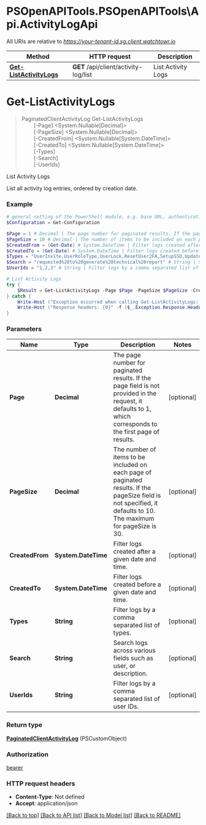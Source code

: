 # PSOpenAPITools.PSOpenAPITools\Api.ActivityLogApi

All URIs are relative to *https://your-tenant-id.sg.client.watchtowr.io*

Method | HTTP request | Description
------------- | ------------- | -------------
[**Get-ListActivityLogs**](ActivityLogApi.md#Get-ListActivityLogs) | **GET** /api/client/activity-log/list | List Activity Logs


<a id="Get-ListActivityLogs"></a>
# **Get-ListActivityLogs**
> PaginatedClientActivityLog Get-ListActivityLogs<br>
> &nbsp;&nbsp;&nbsp;&nbsp;&nbsp;&nbsp;&nbsp;&nbsp;[-Page] <System.Nullable[Decimal]><br>
> &nbsp;&nbsp;&nbsp;&nbsp;&nbsp;&nbsp;&nbsp;&nbsp;[-PageSize] <System.Nullable[Decimal]><br>
> &nbsp;&nbsp;&nbsp;&nbsp;&nbsp;&nbsp;&nbsp;&nbsp;[-CreatedFrom] <System.Nullable[System.DateTime]><br>
> &nbsp;&nbsp;&nbsp;&nbsp;&nbsp;&nbsp;&nbsp;&nbsp;[-CreatedTo] <System.Nullable[System.DateTime]><br>
> &nbsp;&nbsp;&nbsp;&nbsp;&nbsp;&nbsp;&nbsp;&nbsp;[-Types] <String><br>
> &nbsp;&nbsp;&nbsp;&nbsp;&nbsp;&nbsp;&nbsp;&nbsp;[-Search] <String><br>
> &nbsp;&nbsp;&nbsp;&nbsp;&nbsp;&nbsp;&nbsp;&nbsp;[-UserIds] <String><br>

List Activity Logs

List all activity log entries, ordered by creation date.

### Example
```powershell
# general setting of the PowerShell module, e.g. base URL, authentication, etc
$Configuration = Get-Configuration

$Page = 1 # Decimal | The page number for paginated results. If the page field is not provided in the request, it defaults to 1, which corresponds to the first page of results. (optional)
$PageSize = 10 # Decimal | The number of items to be included on each page of paginated results. If the pageSize field is not specified, it defaults to 10. The maximum for pageSize is 30. (optional)
$CreatedFrom = (Get-Date) # System.DateTime | Filter logs created after a given date and time. (optional)
$CreatedTo = (Get-Date) # System.DateTime | Filter logs created before a given date and time. (optional)
$Types = "UserInvite,UserRoleType,UserLock,ResetUser2FA,SetupSSO,UpdateUserSessionTimeout,SuccessfulLogin,PasswordResetTriggered,UserDelete,UserCreated,UserBusinessUnit,IntegrationSetUp,IntegrationUpdated,IntegrationDeleted,KillSwitch,FindingSetting,TestingInfrastructureUpdate,UpdatePriorityPort,PlatformIpWhitelist,AutomaticRetestsUpdated,ReportGenerated,ReportGenerationRequest,ReportDownloaded,AutomaticOutOfScope,PrismaCloudApigeeAccountRemoved,PrismaCloudAccountNameUpdate,ServiceAccountCreated,ServiceAccountUpdated,ServiceAccountDeleted,ServiceAccountEnabled,ServiceAccountDisabled,ServiceAccountTokenRegenerated" # String | Filter logs by a comma separated list of types. (optional)
$Search = "requested%20to%20generate%20technical%20report" # String | Search logs across various fields such as user, or description. (optional)
$UserIds = "1,2,3" # String | Filter logs by a comma separated list of user IDs. (optional)

# List Activity Logs
try {
    $Result = Get-ListActivityLogs -Page $Page -PageSize $PageSize -CreatedFrom $CreatedFrom -CreatedTo $CreatedTo -Types $Types -Search $Search -UserIds $UserIds
} catch {
    Write-Host ("Exception occurred when calling Get-ListActivityLogs: {0}" -f ($_.ErrorDetails | ConvertFrom-Json))
    Write-Host ("Response headers: {0}" -f ($_.Exception.Response.Headers | ConvertTo-Json))
}
```

### Parameters

Name | Type | Description  | Notes
------------- | ------------- | ------------- | -------------
 **Page** | **Decimal**| The page number for paginated results. If the page field is not provided in the request, it defaults to 1, which corresponds to the first page of results. | [optional] 
 **PageSize** | **Decimal**| The number of items to be included on each page of paginated results. If the pageSize field is not specified, it defaults to 10. The maximum for pageSize is 30. | [optional] 
 **CreatedFrom** | **System.DateTime**| Filter logs created after a given date and time. | [optional] 
 **CreatedTo** | **System.DateTime**| Filter logs created before a given date and time. | [optional] 
 **Types** | **String**| Filter logs by a comma separated list of types. | [optional] 
 **Search** | **String**| Search logs across various fields such as user, or description. | [optional] 
 **UserIds** | **String**| Filter logs by a comma separated list of user IDs. | [optional] 

### Return type

[**PaginatedClientActivityLog**](PaginatedClientActivityLog.md) (PSCustomObject)

### Authorization

[bearer](../README.md#bearer)

### HTTP request headers

 - **Content-Type**: Not defined
 - **Accept**: application/json

[[Back to top]](#) [[Back to API list]](../README.md#documentation-for-api-endpoints) [[Back to Model list]](../README.md#documentation-for-models) [[Back to README]](../README.md)

